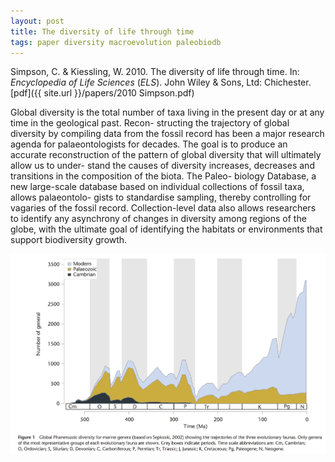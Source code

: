 ```yaml
---
layout: post
title: The diversity of life through time
tags: paper diversity macroevolution paleobiodb
---
```


Simpson, C. & Kiessling, W. 2010. The diversity of life through time. In: _Encyclopedia of Life Sciences_ (_ELS_). John Wiley & Sons, Ltd: Chichester. [pdf]({{ site.url }}/papers/2010 Simpson.pdf)


Global diversity is the total number of taxa living in the present day or at any time in the geological past. Recon- structing the trajectory of global diversity by compiling data from the fossil record has been a major research agenda for palaeontologists for decades. The goal is to produce an accurate reconstruction of the pattern of global diversity that will ultimately allow us to under- stand the causes of diversity increases, decreases and transitions in the composition of the biota. The Paleo- biology Database, a new large-scale database based on individual collections of fossil taxa, allows palaeontolo- gists to standardise sampling, thereby controlling for vagaries of the fossil record. Collection-level data also allows researchers to identify any asynchrony of changes in diversity among regions of the globe, with the ultimate goal of identifying the habitats or environments that support biodiversity growth.



<img src="/assets/img/div.png"  style="width: 750px;"/>
